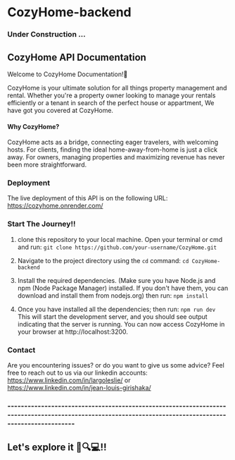# CozyHome-backend

### Under Construction ...
 
## CozyHome API Documentation
Welcome to CozyHome Documentation!🏡

CozyHome is your ultimate solution for all things property management and rental. 
Whether you're a property owner looking to manage your rentals efficiently or a tenant in search of the perfect house or appartment, 
We have got you covered at CozyHome.

#### Why CozyHome?
CozyHome acts as a bridge, connecting eager travelers, with welcoming hosts.
For clients, finding the ideal home-away-from-home is just a click away. 
For owners, managing properties and maximizing revenue has never been more straightforward.

### Deployment
The live deployment of this API is on the following URL: https://cozyhome.onrender.com/


### Start The Journey!!

1. clone this repository to your local machine.
       Open your terminal or cmd and run: 
       ```git clone https://github.com/your-username/CozyHome.git```

2. Navigate to the project directory using the `cd` command:
      ```cd CozyHome-backend```

3. Install the required dependencies. (Make sure you have Node.js and npm (Node Package Manager) installed. If you don't have them, you can download and install them from nodejs.org)
     then run:
      ```npm install```

4. Once you have installed all the dependencies; then run:
      ```npm run dev```
    This will start the development server, and you should see output indicating that the server is running. 
You can now access CozyHome in your browser at http://localhost:3200.

### Contact
Are you encountering issues? or do you want to give us some advice?
 Feel free to reach out to us via our linkedin accounts: 
  https://www.linkedin.com/in/largoleslie/ or https://www.linkedin.com/in/jean-louis-girishaka/
### ------------------------------------------------------------------------------------------------------------------------------------------------------ ###
## Let's explore it 🚀🔍💻!!
